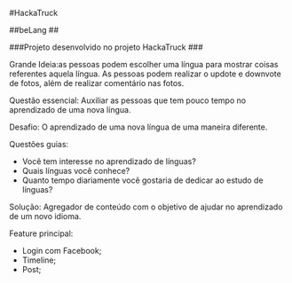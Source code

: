 #HackaTruck

##beLang ##

###Projeto desenvolvido no projeto HackaTruck ###

Grande Ideia:as pessoas podem escolher uma língua para mostrar coisas referentes aquela língua. As pessoas podem realizar o updote e downvote de fotos, além de realizar comentário nas fotos.

Questão essencial: Auxiliar as pessoas que tem pouco tempo no aprendizado de uma nova língua.

Desafio: O aprendizado de uma nova língua de uma maneira diferente.

Questões guias:
- Você tem interesse no aprendizado de línguas?
- Quais línguas você conhece?
- Quanto tempo diariamente você gostaria de dedicar ao estudo de línguas?


Solução: Agregador de conteúdo com o objetivo de ajudar no aprendizado de um novo idioma.

Feature principal:
- Login com Facebook;
- Timeline;
- Post;
